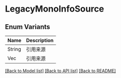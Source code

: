 # LegacyMonoInfoSource

## Enum Variants

| Name | Description |
|---- | -----|
| String | 引用来源 |
| Vec<String> | 引用来源 |

[[Back to Model list]](../README.md#documentation-for-models) [[Back to API list]](../README.md#documentation-for-api-endpoints) [[Back to README]](../README.md)


